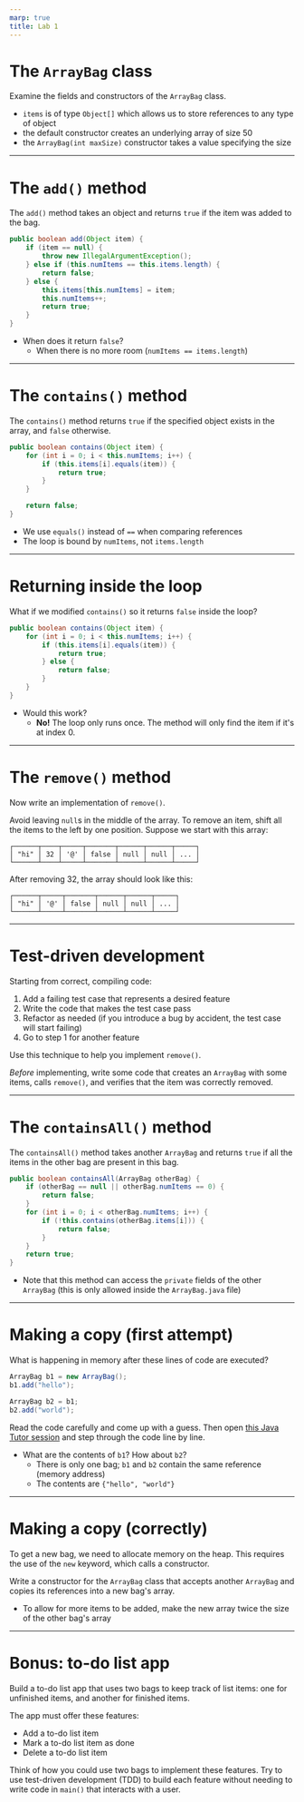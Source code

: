 ```yaml
---
marp: true
title: Lab 1
---
```


# The `ArrayBag` class

Examine the fields and constructors of the `ArrayBag` class.

- `items` is of type `Object[]` which allows us to store references to any type
  of object
- the default constructor creates an underlying array of size 50
- the `ArrayBag(int maxSize)` constructor takes a value
  specifying the size

---

# The `add()` method

The `add()` method takes an object and returns `true` if the item was added to
the bag.

```java
public boolean add(Object item) {
    if (item == null) {
        throw new IllegalArgumentException();
    } else if (this.numItems == this.items.length) {
        return false;
    } else {
        this.items[this.numItems] = item;
        this.numItems++;
        return true;
    }
}
```

- When does it return `false`?
  * When there is no more room (`numItems == items.length`)

---

# The `contains()` method

The `contains()` method returns `true` if the specified object exists in the
array, and `false` otherwise.

```java
public boolean contains(Object item) {
    for (int i = 0; i < this.numItems; i++) {
        if (this.items[i].equals(item)) {
            return true;
        }
    }

    return false;
}
```

* We use `equals()` instead of `==` when comparing references
* The loop is bound by `numItems`, not `items.length`

---

# Returning inside the loop

What if we modified `contains()` so it returns `false` inside the loop?

```java
public boolean contains(Object item) {
    for (int i = 0; i < this.numItems; i++) {
        if (this.items[i].equals(item)) {
            return true;
        } else {
            return false;
        }
    }
}
```

- Would this work?
  * **No!** The loop only runs once. The method will only find the item
    if it's at index 0.

---

# The `remove()` method

Now write an implementation of `remove()`.

Avoid leaving `null`s in the middle of the array. To remove an item, shift all
the items to the left by one position. Suppose we start with this array:

```
┌──────┬────┬─────┬───────┬──────┬──────┬─────┐
│ "hi" │ 32 │ '@' │ false │ null │ null │ ... │
└──────┴────┴─────┴───────┴──────┴──────┴─────┘
```

After removing 32, the array should look like this:

```
┌──────┬─────┬───────┬──────┬──────┬─────┐
│ "hi" │ '@' │ false │ null │ null │ ... │
└──────┴─────┴───────┴──────┴──────┴─────┘
```

---

# Test-driven development

Starting from correct, compiling code:

1. Add a failing test case that represents a desired feature
2. Write the code that makes the test case pass
3. Refactor as needed (if you introduce a bug by accident, the test case will start failing)
4. Go to step 1 for another feature

Use this technique to help you implement `remove()`.

*Before* implementing, write some code that creates an `ArrayBag`
with some items, calls `remove()`, and verifies that the item was correctly
removed.

---

# The `containsAll()` method

The `containsAll()` method takes another `ArrayBag` and returns `true` if all
the items in the other bag are present in this bag.

```java
public boolean containsAll(ArrayBag otherBag) {
    if (otherBag == null || otherBag.numItems == 0) {
        return false;
    }
    for (int i = 0; i < otherBag.numItems; i++) {
        if (!this.contains(otherBag.items[i])) {
            return false;
        }
    }
    return true;
}
```

- Note that this method can access the `private` fields of the other `ArrayBag`
  (this is only allowed inside the `ArrayBag.java` file)

---

# Making a copy (first attempt)

What is happening in memory after these lines of code are executed?

```java
ArrayBag b1 = new ArrayBag();
b1.add("hello");

ArrayBag b2 = b1;
b2.add("world");
```

Read the code carefully and come up with a guess. Then open [this Java Tutor
session][arraybag-diagram-1] and step through the code line by line.

- What are the contents of `b1`? How about `b2`?
  * There is only one bag; `b1` and `b2` contain the same reference (memory
    address)
  * The contents are `{"hello", "world"}`

---

# Making a copy (correctly)

To get a new bag, we need to allocate memory on the heap. This requires the use
of the `new` keyword, which calls a constructor.

Write a constructor for the `ArrayBag` class that accepts another `ArrayBag` and
copies its references into a new bag's array.

- To allow for more items to be added, make the new array twice the size
  of the other bag's array

---

# Bonus: to-do list app

Build a to-do list app that uses two bags to keep track of list items: one for
unfinished items, and another for finished items.

The app must offer these features:

- Add a to-do list item
- Mark a to-do list item as done
- Delete a to-do list item

Think of how you could use two bags to implement these features. Try to use
test-driven development (TDD) to build each feature without needing to write
code in `main()` that interacts with a user.


[arraybag-diagram-1]: https://pythontutor.com/render.html#code=public%20class%20ArrayBag%20%7B%0A%20%20public%20static%20void%20main%28String%5B%5D%20args%29%20%7B%0A%20%20%20%20ArrayBag%20b1%20%3D%20new%20ArrayBag%28%29%3B%0A%20%20%20%20b1.add%28%22hello%22%29%3B%0A%0A%20%20%20%20ArrayBag%20b2%20%3D%20b1%3B%0A%20%20%20%20b2.add%28%22world%22%29%3B%0A%20%20%7D%0A%0A%20%20private%20Object%5B%5D%20items%3B%0A%20%20private%20int%20numItems%3B%0A%0A%20%20public%20ArrayBag%28%29%20%7B%0A%20%20%20%20items%20%3D%20new%20Object%5B10%5D%3B%0A%20%20%7D%0A%0A%20%20public%20boolean%20add%28Object%20item%29%20%7B%0A%20%20%20%20%20%20if%20%28item%20%3D%3D%20null%29%20%7B%0A%20%20%20%20%20%20%20%20%20%20throw%20new%20IllegalArgumentException%28%29%3B%0A%20%20%20%20%20%20%7D%20else%20if%20%28this.numItems%20%3D%3D%20this.items.length%29%20%7B%0A%20%20%20%20%20%20%20%20%20%20return%20false%3B%0A%20%20%20%20%20%20%7D%20else%20%7B%0A%20%20%20%20%20%20%20%20%20%20this.items%5Bthis.numItems%5D%20%3D%20item%3B%0A%20%20%20%20%20%20%20%20%20%20this.numItems%2B%2B%3B%0A%20%20%20%20%20%20%20%20%20%20return%20true%3B%0A%20%20%20%20%20%20%7D%0A%20%20%7D%0A%7D&cumulative=false&curInstr=0&heapPrimitives=nevernest&mode=display&origin=opt-frontend.js&py=java&rawInputLstJSON=%5B%5D&textReferences=false
